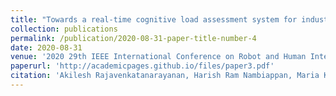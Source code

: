 ```yaml
---
title: "Towards a real-time cognitive load assessment system for industrial human-robot cooperation"
collection: publications
permalink: /publication/2020-08-31-paper-title-number-4
date: 2020-08-31
venue: '2020 29th IEEE International Conference on Robot and Human Interactive Communication (RO-MAN)'
paperurl: 'http://academicpages.github.io/files/paper3.pdf'
citation: 'Akilesh Rajavenkatanarayanan, Harish Ram Nambiappan, Maria Kyrarini, and Fillia Makedon. "Towards a real-time cognitive load assessment system for industrial human-robot cooperation." In 2020 29th IEEE International Conference on Robot and Human Interactive Communication (RO-MAN), pp. 698-705. IEEE, 2020.'
---
```


